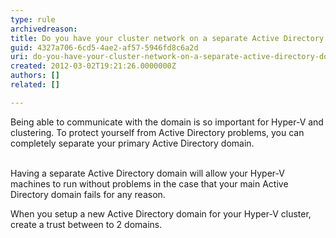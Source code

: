```yaml
---
type: rule
archivedreason: 
title: Do you have your cluster network on a separate Active Directory domain?
guid: 4327a706-6cd5-4ae2-af57-5946fd8c6a2d
uri: do-you-have-your-cluster-network-on-a-separate-active-directory-domain
created: 2012-03-02T19:21:26.0000000Z
authors: []
related: []

---
```



Being able to communicate with the domain is so important for Hyper-V and clustering. To protect yourself from Active Directory problems, you can completely separate your primary Active Directory domain.
<br><excerpt class='endintro'></excerpt><br>
<p>Having a separate Active Directory domain will allow your Hyper-V machines to run without problems in the case that your main Active Directory domain fails for any reason. </p>
<p>When you setup a new Active Directory domain for your Hyper-V cluster, create a trust between to 2 domains. </p>



